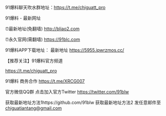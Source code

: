91爆料聊天吹水群地址：https://t.me/chiguatt_pro

91爆料 - 最新网址

⏰最新地址(免翻墙)  http://bliao2.com

⏰永久官网(需翻墙)  https://91blc.com

91爆料APP下载地址：
最新地址 https://5955.ipwrzmos.cc/

【推荐关注】91爆料官方频道

https://t.me/chiguatt_pro

91爆料 商务合作  https://t.me/XRCG007

官方微信QQ群 点击加入官方Twitter https://twitter.com/91blw

获取最新地址方法1https://github.com/91blw
获取最新地址方法2 发任意邮件至 chiguatiantang@gmail.com
